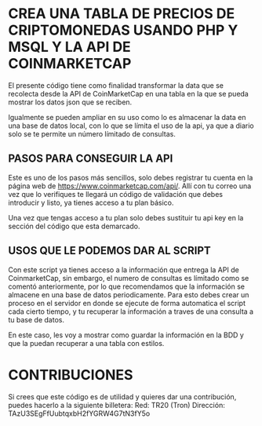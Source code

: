 # CREA UNA TABLA DE PRECIOS DE CRIPTOMONEDAS USANDO PHP Y MSQL Y LA API DE COINMARKETCAP

El presente código tiene como finalidad transformar la data que se recolecta desde la API de CoinMarketCap en una tabla en la que se pueda mostrar los datos json que se reciben.

Igualmente se pueden ampliar en su uso como lo es almacenar la data en una base de datos local, con lo que se límita el uso de la api, ya que a diario solo se te permite un número límitado de consultas.

## PASOS PARA CONSEGUIR LA API
Este es uno de los pasos más sencillos, solo debes registrar tu cuenta en la página web de https://www.coinmarketcap.com/api/. Allí con tu correo una vez que lo verifiques te llegará un código de validación que debes introducir y listo, ya tienes acceso a tu plan básico.

Una vez que tengas acceso a tu plan solo debes sustituir tu api key en la sección del código que esta demarcado.

## USOS QUE LE PODEMOS DAR AL SCRIPT 
Con este script ya tienes acceso a la información que entrega la API de CoinmarketCap, sin embargo, el numero de consultas es límitado como se comentó anteriormente, por lo que recomendamos que la información se almacene en una base de datos periodicamente. Para esto debes crear un proceso en el servidor en donde se ejecute de forma automatica el script cada cierto tiempo, y tu recuperar la información a traves de una consulta a tu base de datos.

En este caso, les voy a mostrar como guardar la información en la BDD y que la puedan recuperar a una tabla con estilos.


# CONTRIBUCIONES
Si crees que este código es de utilidad y quieres dar una contribución, puedes hacerlo a la siguiente billetera:
Red: TR20 (Tron)
Dirección: TAzU3SEgFfUubtqxbH2fYGRW4G7tN3fY5o


 
